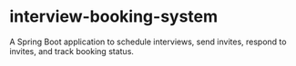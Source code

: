 # interview-booking-system
A Spring Boot application to schedule interviews, send invites, respond to invites, and track booking status.
